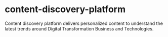 # content-discovery-platform
Content discovery platform delivers personalized content to understand the latest trends around Digital Transformation Business and Technologies.
